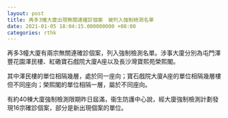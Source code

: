 ```yaml
---
layout: post
title: 再多3幢大廈出現無關連確診個案　被列入強制檢測名單
date: 2021-01-05 18:04:15.000000000 +08:00
categories: rthk
---
```


再多3幢大廈有兩宗無關連確診個案，列入強制檢測名單。涉事大廈分別為屯門澤豐花園澤民樓、紅磡寶石戲院大廈A座以及長沙灣寶熙苑榮熙閣。

其中澤民樓的單位相隔幾層，處於同一座向；寶石戲院大廈A座的單位相隔幾層樓但不同座向；榮熙閣的單位相隔一層，屬於不同座向。

有約40棟大廈強制檢測限期昨日屆滿，衞生防護中心說，經大廈強制檢測計劃發現16宗確診個案，部分是新出現個案的單位。
